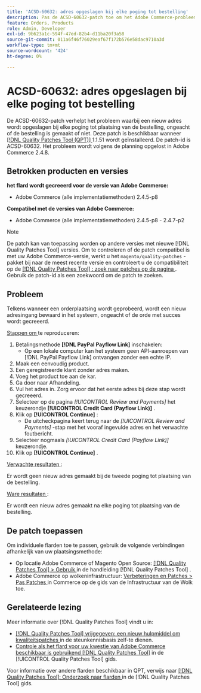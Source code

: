 ```yaml
---
title: 'ACSD-60632: adres opgeslagen bij elke poging tot bestelling'
description: Pas de ACSD-60632-patch toe om het Adobe Commerce-probleem op te lossen, waarbij een nieuw adres wordt opgeslagen bij elke poging tot plaatsing van de bestelling, ongeacht of de bestelling is gemaakt of niet.
feature: Orders, Products
role: Admin, Developer
exl-id: 9b623a1c-594f-47ed-82b4-d11ba20f3a58
source-git-commit: 011a6f46f76029eaf67f172b576e58dac9710a3d
workflow-type: tm+mt
source-wordcount: '424'
ht-degree: 0%

---
```


# ACSD-60632: adres opgeslagen bij elke poging tot bestelling

De ACSD-60632-patch verhelpt het probleem waarbij een nieuw adres wordt opgeslagen bij elke poging tot plaatsing van de bestelling, ongeacht of de bestelling is gemaakt of niet. Deze patch is beschikbaar wanneer [[!DNL Quality Patches Tool (QPT)] ](https://experienceleague.adobe.com/en/docs/commerce-operations/tools/quality-patches-tool/quality-patches-tool-to-self-serve-quality-patches) 1.1.51 wordt geïnstalleerd. De patch-id is ACSD-60632. Het probleem wordt volgens de planning opgelost in Adobe Commerce 2.4.8.

## Betrokken producten en versies

**het flard wordt gecreeerd voor de versie van Adobe Commerce:**

* Adobe Commerce (alle implementatiemethoden) 2.4.5-p8

**Compatibel met de versies van Adobe Commerce:**

* Adobe Commerce (alle implementatiemethoden) 2.4.5-p8 - 2.4.7-p2

>[!NOTE]
>
>De patch kan van toepassing worden op andere versies met nieuwe [!DNL Quality Patches Tool] versies. Om te controleren of de patch compatibel is met uw Adobe Commerce-versie, werkt u het `magento/quality-patches` -pakket bij naar de meest recente versie en controleert u de compatibiliteit op de [[!DNL Quality Patches Tool] : zoek naar patches op de pagina ](https://experienceleague.adobe.com/tools/commerce-quality-patches/index.html) . Gebruik de patch-id als een zoekwoord om de patch te zoeken.

## Probleem

Telkens wanneer een orderplaatsing wordt geprobeerd, wordt een nieuw adresingang bewaard in het systeem, ongeacht of de orde met succes wordt gecreeerd.

<u> Stappen om </u> te reproduceren:

1. Betalingsmethode **[!DNL PayPal Payflow Link]** inschakelen:
   * Op een lokale computer kan het systeem geen API-aanroepen van [!DNL PayPal Payflow Link] ontvangen zonder een echte IP.
1. Maak een eenvoudig product.
1. Een geregistreerde klant zonder adres maken.
1. Voeg het product toe aan de kar.
1. Ga door naar Afhandeling.
1. Vul het adres in. Zorg ervoor dat het eerste adres bij deze stap wordt gecreeerd.
1. Selecteer op de pagina *[!UICONTROL Review and Payments]* het keuzerondje **[!UICONTROL Credit Card (Payflow Link)]** .
1. Klik op **[!UICONTROL Continue]** :
   * De uitcheckpagina keert terug naar de *[!UICONTROL Review and Payments]* -stap met het vooraf ingevulde adres en het verwachte foutbericht.
1. Selecteer nogmaals *[!UICONTROL Credit Card (Payflow Link)]* keuzerondje.
1. Klik op **[!UICONTROL Continue]** .

<u> Verwachte resultaten </u>:

Er wordt geen nieuw adres gemaakt bij de tweede poging tot plaatsing van de bestelling.

<u> Ware resultaten </u>:

Er wordt een nieuw adres gemaakt na elke poging tot plaatsing van de bestelling.

## De patch toepassen

Om individuele flarden toe te passen, gebruik de volgende verbindingen afhankelijk van uw plaatsingsmethode:

* Op locatie Adobe Commerce of Magento Open Source: [[!DNL Quality Patches Tool] > Gebruik ](https://experienceleague.adobe.com/docs/commerce-operations/tools/quality-patches-tool/usage.html) in de handleiding [!DNL Quality Patches Tool] .
* Adobe Commerce op wolkeninfrastructuur: [ Verbeteringen en Patches > Pas Patches ](https://experienceleague.adobe.com/docs/commerce-cloud-service/user-guide/develop/upgrade/apply-patches.html) in Commerce op de gids van de Infrastructuur van de Wolk toe.

## Gerelateerde lezing

Meer informatie over [!DNL Quality Patches Tool] vindt u in:

* [[!DNL Quality Patches Tool]  vrijgegeven: een nieuw hulpmiddel om kwaliteitspatches ](https://experienceleague.adobe.com/en/docs/commerce-operations/tools/quality-patches-tool/quality-patches-tool-to-self-serve-quality-patches) in de steunkennisbasis zelf-te dienen.
* [ Controle als het flard voor uw kwestie van Adobe Commerce beschikbaar is gebruikend  [!DNL Quality Patches Tool]](/help/tools/quality-patches-tool/patches-available-in-qpt/check-patch-for-magento-issue-with-magento-quality-patches.md) in de [!UICONTROL Quality Patches Tool] gids.

Voor informatie over andere flarden beschikbaar in QPT, verwijs naar [[!DNL Quality Patches Tool]: Onderzoek naar flarden ](https://experienceleague.adobe.com/tools/commerce-quality-patches/index.html) in de [!DNL Quality Patches Tool] gids.
